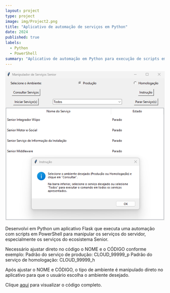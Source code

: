 ```yaml
---
layout: project
type: project
image: img/Project2.png
title: "Aplicativo de automação de serviços em Python"
date: 2024
published: true
labels:
  - Python
  - PowerShell
summary: "Aplicativo de automação em Python para execução de scripts em Powershell"
---
```


![Tela inicial](img/ServiceCloud.png)

Desenvolvi em Python um aplicativo Flask que executa uma automação com scripts em PowerShell para manipular os serviços do servidor, especialmente os serviços do ecosistema Senior.

Necessário ajustar direto no código o NOME e o CÓDIGO conforme exemplo:
Padrão do serviço de produção: CLOUD_99999_p
Padrão do serviço de homologação: CLOUD_99999_h

Após ajustar o NOME e CÓDIGO, o tipo de ambiente é manipulado direto no aplicativo para que o usuário escolha o ambiente desejado.

Clique [aqui](https://github.com/igordriguess/ManipulaServicesCloud/blob/main/ManipulaServicesCloud.py) para visualizar o código completo.
